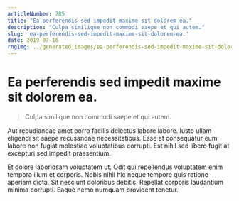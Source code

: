 ```yaml
---
articleNumber: 785
title: "Ea perferendis sed impedit maxime sit dolorem ea."
description: "Culpa similique non commodi saepe et qui autem."
slug: 'ea-perferendis-sed-impedit-maxime-sit-dolorem-ea.'
date: 2019-07-16
rngImg: ../generated_images/ea-perferendis-sed-impedit-maxime-sit-dolorem-ea..jpg
---
```


# Ea perferendis sed impedit maxime sit dolorem ea.

> Culpa similique non commodi saepe et qui autem.

Aut repudiandae amet porro facilis delectus labore labore. Iusto ullam eligendi sit saepe recusandae necessitatibus. Esse et consequatur eum labore non fugiat molestiae voluptatibus corrupti. Est nihil sed libero fugit at excepturi sed impedit praesentium.
 Et dolore laboriosam voluptatem ut. Odit qui repellendus voluptatem enim tempora illum et corporis. Nobis nihil hic neque tempore quis ratione aperiam dicta. Sit nesciunt doloribus debitis. Repellat corporis laudantium minima corrupti. Eaque nemo numquam provident tenetur.
